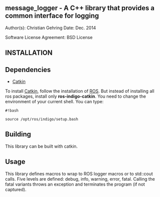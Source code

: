 message_logger - A C++ library that provides a common interface for logging
----------------------------------------------------------------------------

Author(s): Christian Gehring
Date: Dec. 2014

Software License Agreement: BSD License

INSTALLATION
------------

## Dependencies
* [Catkin](https://github.com/ros/catkin)

To install [Catkin](https://github.com/ros/catkin), follow the installation of [ROS](http://wiki.ros.org/indigo/Installation/Ubuntu). But instead of installing all ros packages, install only **ros-indigo-catkin**.
You need to change the environment of your current shell. You can type:


```
#!bash

source /opt/ros/indigo/setup.bash
```


## Building

This library can be built with catkin.


## Usage

This library defines macros to wrap to ROS logger macros or to std::cout calls. Five levels are defined: debug, info, warning, error, fatal. Calling the fatal variants throws an exception and terminates the program (if not captured).

